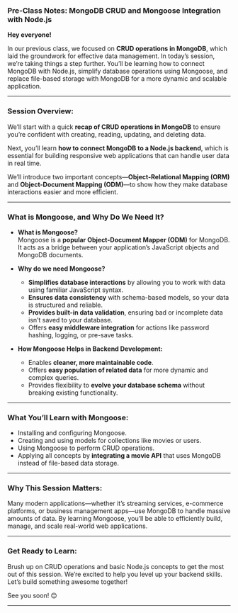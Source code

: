 
### **Pre-Class Notes:  MongoDB CRUD and Mongoose Integration with Node.js**  

**Hey everyone!**  

In our previous class, we focused on **CRUD operations in MongoDB**, which laid the groundwork for effective data management. In today’s session, we’re taking things a step further. You’ll be learning how to connect MongoDB with Node.js, simplify database operations using Mongoose, and replace file-based storage with MongoDB for a more dynamic and scalable application.  

---

### **Session Overview:**  
We’ll start with a quick **recap of CRUD operations in MongoDB** to ensure you’re confident with creating, reading, updating, and deleting data.  

Next, you’ll learn **how to connect MongoDB to a Node.js backend**, which is essential for building responsive web applications that can handle user data in real time.  

We’ll introduce two important concepts—**Object-Relational Mapping (ORM)** and **Object-Document Mapping (ODM)**—to show how they make database interactions easier and more efficient.  

---

### **What is Mongoose, and Why Do We Need It?**  
- **What is Mongoose?**  
Mongoose is a **popular Object-Document Mapper (ODM)** for MongoDB. It acts as a bridge between your application’s JavaScript objects and MongoDB documents.  

- **Why do we need Mongoose?**  
  - **Simplifies database interactions** by allowing you to work with data using familiar JavaScript syntax.  
  - **Ensures data consistency** with schema-based models, so your data is structured and reliable.  
  - **Provides built-in data validation**, ensuring bad or incomplete data isn’t saved to your database.  
  - Offers **easy middleware integration** for actions like password hashing, logging, or pre-save tasks.  

- **How Mongoose Helps in Backend Development:**  
  - Enables **cleaner, more maintainable code**.  
  - Offers **easy population of related data** for more dynamic and complex queries.  
  - Provides flexibility to **evolve your database schema** without breaking existing functionality.  

---

### **What You’ll Learn with Mongoose:**  
- Installing and configuring Mongoose.  
- Creating and using models for collections like movies or users.  
- Using Mongoose to perform CRUD operations.  
- Applying all concepts by **integrating a movie API** that uses MongoDB instead of file-based data storage.  

---

### **Why This Session Matters:**  
Many modern applications—whether it’s streaming services, e-commerce platforms, or business management apps—use MongoDB to handle massive amounts of data. By learning Mongoose, you’ll be able to efficiently build, manage, and scale real-world web applications.  

---

### **Get Ready to Learn:**  
Brush up on CRUD operations and basic Node.js concepts to get the most out of this session. We’re excited to help you level up your backend skills. Let’s build something awesome together!  

See you soon! 😊  

---

